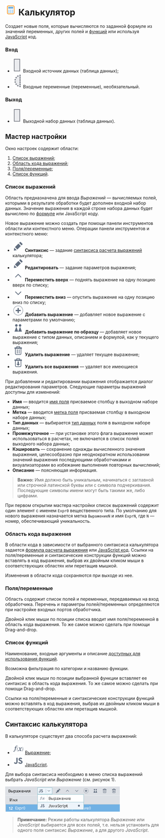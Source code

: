# ![ ](../../../images/icons/components/calc-data_default.svg) Калькулятор

Создает новые поля, которые вычисляются по заданной формуле из значений переменных, других полей и [функций](../../func/calc-func/README.md) или используя [JavaScript](./javascript.md) код.

### Вход

* ![ ](../../../images/icons/app/node/ports/outputs/table_inactive.svg) Входной источник данных (таблица данных);
* ![ ](../../../images/icons/app/node/ports/inputs-optional/variable_inactive.svg) Входные переменные (переменные), необязательный.

### Выход

* ![ ](../../../images/icons/app/node/ports/outputs/table_inactive.svg) Выходной набор данных (таблица данных).

## Мастер настройки

Окно настроек содержит области:

 1. [Список выражений](#spisok-vyrazheniy);
 2. [Область кода выражений](#oblast-koda-vyrazheniya);
 3. [Поля/переменные](#polyaperemennye);
 4. [Список функций](#spisok-funktsiy).

### Список выражений

Область предназначена для ввода *Выражений* — вычисляемых полей, которыми в результате обработки будет дополнен входной набор данных. Значение выражения в каждой строке набора данных будет вычислено по [формуле](./expression.md) или JavaScript коду.

Новое выражение можно создать при помощи панели инструментов области или контекстного меню. Операции панели инструментов и контекстного меню:

* ![ ](../../../images/icons/toolbar-controls/edit_default.svg) **Синтаксис** — задание [синтаксиса расчета выражений](#sintaksis-kalkulyatora) калькулятора;
* ![ ](../../../images/icons/toolbar-controls/edit_default.svg) **Редактировать** — задание параметров выражения;
* ![ ](../../../images/icons/toolbar-controls/up_default.svg) **Переместить вверх** — поднять выражение на одну позицию вверх по списку;
* ![ ](../../../images/icons/toolbar-controls/down_default.svg) **Переместить вниз** — опустить выражение на одну позицию вниз по списку;
* ![ ](../../../images/icons/toolbar-controls/plus_default.svg) **Добавить выражение** — добавляет новое выражение с параметрами по умолчанию;
* ![ ](../../../images/icons/toolbar-controls/clone_default.svg) **Добавить выражение по образцу** — добавляет новое выражение с типом данных, описанием и формулой, как у текущего выражения;
* ![ ](../../../images/icons/toolbar-controls/delete_default.svg) **Удалить выражение** — удаляет текущее выражение;
* ![ ](../../../images/icons/toolbar-controls/delete-all_default.svg) **Удалить все выражения** — удаляет все имеющиеся выражения.

При добавлении и редактировании выражения отображается диалог редактирования параметров. Следующие параметры выражений доступны для изменений:

* **Имя** — вводится [имя поля](../../../data/datasetfieldoptions.md) присваемое столбцу в выходном наборе данных;
* **Метка** — вводится [метка поля](../../../data/datasetfieldoptions.md) присваемая столбцу в выходном наборе данных;
* **Тип данных** — выбирается [тип данных](../../../data/datatype.md) поля в выходном наборе данных;
* **Промежуточное** — при установке этого флага выражение может использоваться в расчетах, не включается в список полей выходного набора данных;
* **Кэшировать** — сохранение однажды вычисленного значения выражения, целесообразно при неоднократном использовании значений выражения последующими обработчиками и визуализаторами во избежание выполнения повторных вычислений;
* **Описание** — поясняющая информация.

> **Важно:** Имя должно быть уникальным, начинаться с заглавной или строчной латинской буквы или с символа подчеркивания. Последующие символы имени могут быть такими же, либо цифрами.

При первом открытии мастера настройки список выражений содержит один элемент с именем `Expr0` вещественного типа. По умолчанию для нового выражения назначается метка `ВыражениеN` и имя `ExprN`, где `N` — номер, обеспечивающий уникальность.

### Область кода выражения

В области кода в зависимости от выбранного синтаксиса калькулятора задается [формула расчета выражения](./expression.md) или [JavaScript код](./javascript.md). Ссылки на поля/переменные и синтаксические конструкции функций можно вставлять в код выражения, выбрав их двойным кликом мыши в соответствующих областях или перетащив мышкой.

Изменения в области кода сохраняются при выходе из нее.

### Поля/переменные

Область содержит список полей и переменных, передаваемых на вход обработчика. Перечень и параметры полей/переменных определяются при настройке входных портов обработчика.

Двойной клик мыши по позиции списка вводит имя поля/переменной в область кода выражения. То же самое можно сделать при помощи Drag-and-drop.

### Список функций

Наименование, входные аргументы и описание [доступных для использования функций](../../func/calc-func/README.md).

Возможна фильтрация по категории и названию функции.

Двойной клик мыши по позиции выбранной функции вставляет ее синтаксис в область кода выражения. То же самое можно сделать при помощи Drag-and-drop.

Ссылки на поля/переменные и синтаксические конструкции функций можно вставлять в код выражения, выбрав их двойным кликом мыши в соответствующих областях или перетащив мышкой.

## Синтаксис калькулятора

В калькуляторе существует два способа расчета выражений:

* ![ ](../../../images/icons/calcdata/expression_default.svg) [Выражение](./expression.md);
* ![ ](../../../images/icons/calcdata/javascript_default.svg) [JavaScript](./javascript.md).

Для выбора синтаксиса необходимо в меню списка выражений выбрать *JavaScript* или *Выражение* (см. рисунок 1).

![Выбор режима работы калькулятора](./readme-1.png)

> **Примечание:** Режим работы калькулятора *Выражение* или *JavaScript* выбирается для всех полей, т.е. нельзя установить для одного поля синтаксис *Выражение*, а для другого *JavaScript*.
